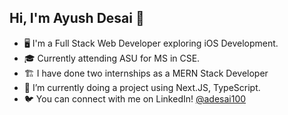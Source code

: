 ## Hi, I'm Ayush Desai 👋

- 🖥️ I'm a Full Stack Web Developer exploring iOS Development.
- 🎓 Currently attending ASU for MS in CSE.
- 🏗️ I have done two internships as a MERN Stack Developer
- 🦀 I’m currently doing a project using Next.JS, TypeScript.
- 🐦 You can connect with me on LinkedIn! [@adesai100](https://www.linkedin.com/in/adesai1000/)
